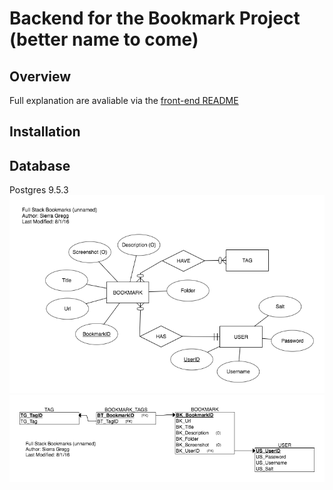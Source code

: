 # Backend for the Bookmark Project (better name to come)

## Overview

Full explanation are avaliable via the [front-end README](https://github.com/robbykim/bookmarks-fullstack)

## Installation

## Database
Postgres 9.5.3
![EERD](diagrams/bookmark_database_eerd_aug1_16.png)
![Schema](diagrams/bookmark_database_schema_aug1_16.png)
